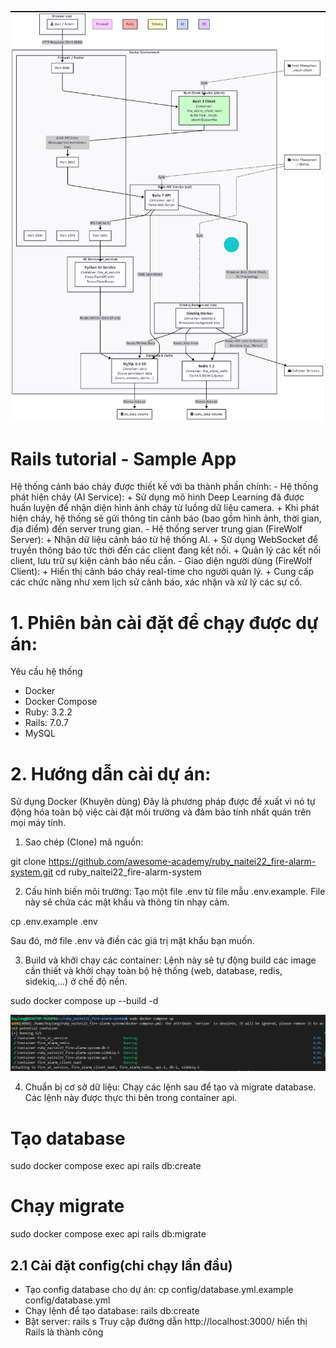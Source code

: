 ![alt text](image-1.png)
# Rails tutorial - Sample App
Hệ thống cảnh báo cháy được thiết kế với ba thành phần chính:
    - Hệ thống phát hiện cháy (AI Service):
        + Sử dụng mô hình Deep Learning đã được huấn luyện để nhận diện hình ảnh cháy từ luồng dữ liệu camera.
        + Khi phát hiện cháy, hệ thống sẽ gửi thông tin cảnh báo (bao gồm hình ảnh, thời gian, địa điểm) đến server trung gian.
    - Hệ thống server trung gian (FireWolf Server):
        + Nhận dữ liệu cảnh báo từ hệ thống AI.
        + Sử dụng WebSocket để truyền thông báo tức thời đến các client đang kết nối.
        + Quản lý các kết nối client, lưu trữ sự kiện cảnh báo nếu cần.
    - Giao diện người dùng (FireWolf Client):
        + Hiển thị cảnh báo cháy real-time cho người quản lý.
        + Cung cấp các chức năng như xem lịch sử cảnh báo, xác nhận và xử lý các sự cố.

# 1. Phiên bản cài đặt để chạy được dự án:

Yêu cầu hệ thống
- Docker
- Docker Compose
- Ruby: 3.2.2
- Rails: 7.0.7
- MySQL

# 2. Hướng dẫn cài dự án:

Sử dụng Docker (Khuyên dùng)
Đây là phương pháp được đề xuất vì nó tự động hóa toàn bộ việc cài đặt môi trường và đảm bảo tính nhất quán trên mọi máy tính.

1. Sao chép (Clone) mã nguồn:

git clone https://github.com/awesome-academy/ruby_naitei22_fire-alarm-system.git
cd ruby_naitei22_fire-alarm-system

2. Cấu hình biến môi trường:
Tạo một file .env từ file mẫu .env.example. File này sẽ chứa các mật khẩu và thông tin nhạy cảm.

cp .env.example .env

Sau đó, mở file .env và điền các giá trị mật khẩu bạn muốn.

3. Build và khởi chạy các container:
Lệnh này sẽ tự động build các image cần thiết và khởi chạy toàn bộ hệ thống (web, database, redis, sidekiq,...) ở chế độ nền.

sudo docker compose up --build -d

![alt text](image.png)

4. Chuẩn bị cơ sở dữ liệu:
Chạy các lệnh sau để tạo và migrate database. Các lệnh này được thực thi bên trong container api.

# Tạo database
sudo docker compose exec api rails db:create

# Chạy migrate
sudo docker compose exec api rails db:migrate


## 2.1 Cài đặt config(chỉ chạy lần đầu)
- Tạo config database cho dự án: cp config/database.yml.example config/database.yml
- Chạy lệnh để tạo database: rails db:create
- Bật server: rails s
Truy cập đường dẫn http://localhost:3000/ hiển thị Rails là thành công


